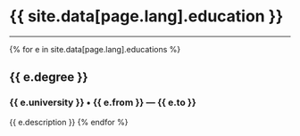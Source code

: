# [](#education) {{ site.data[page.lang].education }}
* * *
{% for e in site.data[page.lang].educations %}
## {{ e.degree }}
### {{ e.university }} &bull; {{ e.from }} &mdash; {{ e.to }}
{{ e.description }}
{% endfor %}
